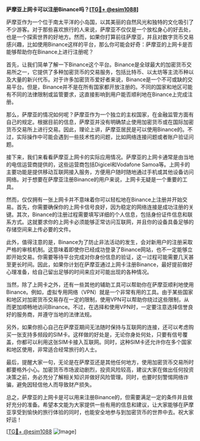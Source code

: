 **萨摩亚上网卡可以注册Binance吗？[[TG💪+ @esim1088](https://t.me/s/esim1088)]**

萨摩亚作为一个位于南太平洋的小岛国，以其美丽的自然风光和独特的文化吸引了不少游客。对于那些喜欢旅行的人来说，萨摩亚不仅仅是一个放松身心的好去处，也是一个探索世界的好地方。然而，如果你打算前往萨摩亚，并且对数字货币交易感兴趣，比如使用Binance这样的平台，那么你可能会好奇：萨摩亚的上网卡是否能够帮助你在Binance上进行注册呢？

首先，让我们简单了解一下Binance这个平台。Binance是全球最大的加密货币交易所之一，它提供了多种加密货币的交易服务，包括比特币、以太坊等主流币种以及大量的新兴代币。对于许多加密货币爱好者来说，Binance是一个不可或缺的交易平台。但是，Binance并不是在所有国家都开放注册的。不同的国家和地区可能有不同的法律限制或监管要求，这直接影响到用户能否顺利地在Binance上完成注册。

那么，萨摩亚的情况如何呢？萨摩亚作为一个独立的主权国家，在金融监管方面有自己的规定。根据目前的信息，萨摩亚并没有明确禁止使用加密货币或在国际加密货币交易所上进行交易。因此，理论上讲，萨摩亚居民是可以使用Binance的。不过，实际操作中可能会遇到一些技术性的问题，比如网络连接问题或者账户验证问题。

接下来，我们来看看萨摩亚上网卡的实际应用情况。萨摩亚的上网卡通常是由当地的电信运营商提供的，这些运营商包括Digicel和Vodafone Samoa等。上网卡的主要功能是提供移动互联网接入服务，方便用户随时随地通过手机或其他设备访问网络。对于想要在萨摩亚注册Binance的用户来说，上网卡无疑是一个重要的工具。

然而，仅仅拥有一张上网卡并不意味着你可以轻松地在Binance上注册并开始交易。首先，你需要确保你的上网卡信号良好，因为稳定的网络连接是成功注册的关键。其次，Binance的注册过程需要填写详细的个人信息，包括身份证件信息和联系方式。这就要求你的上网卡必须能够正常访问互联网，并且你的设备具备足够的存储空间来上传必要的文件。

此外，值得注意的是，Binance为了防止非法活动的发生，会对新用户的注册采取严格的审核机制。这意味着即使你已经成功登录了Binance网站，也不一定能够立即开始交易。你需要等待平台完成对你身份信息的验证，这一过程可能需要几天甚至更长时间。因此，如果你计划在萨摩亚通过上网卡注册Binance，最好提前做好心理准备，给自己留出足够的时间来应对可能出现的各种情况。

当然，除了上网卡之外，还有一些其他的辅助工具可以帮助你在萨摩亚顺利地使用Binance。例如，虚拟专用网络（VPN）就是一个非常有用的工具。由于某些国家和地区对加密货币交易存在一定的限制，使用VPN可以帮助你绕过这些限制，从而更加顺畅地访问Binance。不过，在选择和使用VPN时，一定要注意选择信誉良好的服务商，并遵守当地的法律法规。

另外，如果你担心自己在萨摩亚期间无法随时保持与互联网的连接，还可以考虑购买一张支持多频段的SIM卡。这样做的好处是，无论你身处何处，只要有信号覆盖，你都可以利用这张SIM卡接入互联网。同时，这种SIM卡还允许你在多个国家和地区使用，非常适合经常旅行的人士。

最后，提醒大家一句，无论是在萨摩亚还是其他任何地方，使用加密货币交易所时都要格外小心。加密货币市场波动剧烈，投资风险较高，建议大家在做出任何投资决策之前，务必充分了解相关知识并做好风险管理。同时，也要时刻警惕网络诈骗，避免因轻信他人而导致财产损失。

总之，萨摩亚的上网卡是可以用来注册Binance的，但需要满足一定的条件并且做好充分的准备。希望本文能为大家提供一些有用的信息和建议，让大家能够在萨摩亚享受到愉快的旅行体验的同时，也能安全地参与到加密货币的世界中去。祝大家好运！

[[TG💪+ @esim1088](https://t.me/s/esim1088) ![Image](https://i.postimg.cc/4NQfJmqS/Snipaste-2025-05-13-00-14-12.png)]